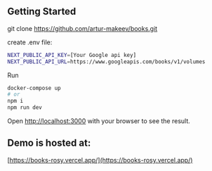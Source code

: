 ## Getting Started

git clone https://github.com/artur-makeev/books.git

create .env file:

```bash
NEXT_PUBLIC_API_KEY=[Your Google api key]
NEXT_PUBLIC_API_URL=https://www.googleapis.com/books/v1/volumes
```
Run

```bash
docker-compose up
# or
npm i
npm run dev
```

Open [http://localhost:3000](http://localhost:3000) with your browser to see the result.

## Demo is hosted at:

[https://books-rosy.vercel.app/](https://books-rosy.vercel.app/)
